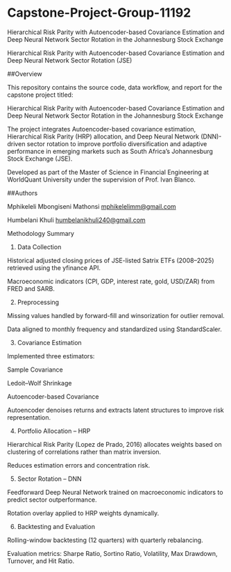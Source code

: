 # Capstone-Project-Group-11192
Hierarchical Risk Parity with Autoencoder-based Covariance Estimation and Deep Neural Network Sector Rotation in the Johannesburg Stock Exchange

Hierarchical Risk Parity with Autoencoder-based Covariance Estimation and Deep Neural Network Sector Rotation (JSE)

 ##Overview

This repository contains the source code, data workflow, and report for the capstone project titled:

Hierarchical Risk Parity with Autoencoder-based Covariance Estimation and Deep Neural Network Sector Rotation in the Johannesburg Stock Exchange

The project integrates Autoencoder-based covariance estimation, Hierarchical Risk Parity (HRP) allocation, and Deep Neural Network (DNN)-driven sector rotation to improve portfolio diversification and adaptive performance in emerging markets such as South Africa’s Johannesburg Stock Exchange (JSE).

Developed as part of the Master of Science in Financial Engineering at WorldQuant University under the supervision of Prof. Ivan Blanco.

##Authors

Mphikeleli Mbongiseni Mathonsi
mphikelelimm@gmail.com

Humbelani Khuli
humbelanikhuli240@gmail.com


Methodology Summary
1. Data Collection

Historical adjusted closing prices of JSE-listed Satrix ETFs (2008–2025) retrieved using the yfinance API.

Macroeconomic indicators (CPI, GDP, interest rate, gold, USD/ZAR) from FRED and SARB.

2. Preprocessing

Missing values handled by forward-fill and winsorization for outlier removal.

Data aligned to monthly frequency and standardized using StandardScaler.

3. Covariance Estimation

Implemented three estimators:

Sample Covariance

Ledoit–Wolf Shrinkage

Autoencoder-based Covariance

Autoencoder denoises returns and extracts latent structures to improve risk representation.

4. Portfolio Allocation – HRP

Hierarchical Risk Parity (Lopez de Prado, 2016) allocates weights based on clustering of correlations rather than matrix inversion.

Reduces estimation errors and concentration risk.

5. Sector Rotation – DNN

Feedforward Deep Neural Network trained on macroeconomic indicators to predict sector outperformance.

Rotation overlay applied to HRP weights dynamically.

6. Backtesting and Evaluation

Rolling-window backtesting (12 quarters) with quarterly rebalancing.

Evaluation metrics:
Sharpe Ratio, Sortino Ratio, Volatility, Max Drawdown, Turnover, and Hit Ratio.
